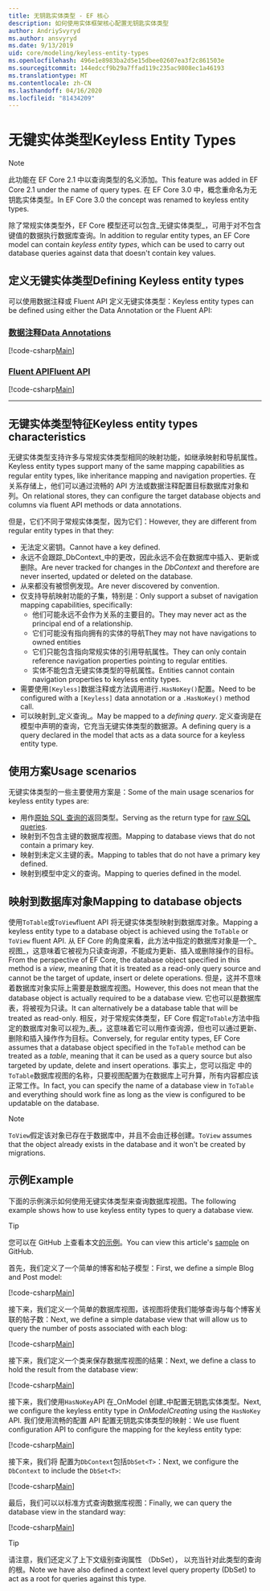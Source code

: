 ```yaml
---
title: 无钥匙实体类型 - EF 核心
description: 如何使用实体框架核心配置无钥匙实体类型
author: AndriySvyryd
ms.author: ansvyryd
ms.date: 9/13/2019
uid: core/modeling/keyless-entity-types
ms.openlocfilehash: 496e1e8983ba2d5e15dbee02607ea3f2c861503e
ms.sourcegitcommit: 144edccf9b29a7ffad119c235ac9808ec1a46193
ms.translationtype: MT
ms.contentlocale: zh-CN
ms.lasthandoff: 04/16/2020
ms.locfileid: "81434209"
---
```

# <a name="keyless-entity-types"></a><span data-ttu-id="c1d15-103">无键实体类型</span><span class="sxs-lookup"><span data-stu-id="c1d15-103">Keyless Entity Types</span></span>

> [!NOTE]
> <span data-ttu-id="c1d15-104">此功能在 EF Core 2.1 中以查询类型的名义添加。</span><span class="sxs-lookup"><span data-stu-id="c1d15-104">This feature was added in EF Core 2.1 under the name of query types.</span></span> <span data-ttu-id="c1d15-105">在 EF Core 3.0 中，概念重命名为无钥匙实体类型。</span><span class="sxs-lookup"><span data-stu-id="c1d15-105">In EF Core 3.0 the concept was renamed to keyless entity types.</span></span>

<span data-ttu-id="c1d15-106">除了常规实体类型外，EF Core 模型还可以包含_无键实体类型_，可用于对不包含键值的数据执行数据库查询。</span><span class="sxs-lookup"><span data-stu-id="c1d15-106">In addition to regular entity types, an EF Core model can contain _keyless entity types_, which can be used to carry out database queries against data that doesn't contain key values.</span></span>

## <a name="defining-keyless-entity-types"></a><span data-ttu-id="c1d15-107">定义无键实体类型</span><span class="sxs-lookup"><span data-stu-id="c1d15-107">Defining Keyless entity types</span></span>

<span data-ttu-id="c1d15-108">可以使用数据注释或 Fluent API 定义无键实体类型：</span><span class="sxs-lookup"><span data-stu-id="c1d15-108">Keyless entity types can be defined using either the Data Annotation or the Fluent API:</span></span>

### <a name="data-annotations"></a>[<span data-ttu-id="c1d15-109">数据注释</span><span class="sxs-lookup"><span data-stu-id="c1d15-109">Data Annotations</span></span>](#tab/data-annotations)

[!code-csharp[Main](../../../samples/core/Modeling/DataAnnotations/Keyless.cs?Name=Keyless&highlight=1)]

### <a name="fluent-api"></a>[<span data-ttu-id="c1d15-110">Fluent API</span><span class="sxs-lookup"><span data-stu-id="c1d15-110">Fluent API</span></span>](#tab/fluent-api)

[!code-csharp[Main](../../../samples/core/Modeling/FluentAPI/Keyless.cs?Name=Keyless&highlight=4)]

***

## <a name="keyless-entity-types-characteristics"></a><span data-ttu-id="c1d15-111">无键实体类型特征</span><span class="sxs-lookup"><span data-stu-id="c1d15-111">Keyless entity types characteristics</span></span>

<span data-ttu-id="c1d15-112">无键实体类型支持许多与常规实体类型相同的映射功能，如继承映射和导航属性。</span><span class="sxs-lookup"><span data-stu-id="c1d15-112">Keyless entity types support many of the same mapping capabilities as regular entity types, like inheritance mapping and navigation properties.</span></span> <span data-ttu-id="c1d15-113">在关系存储上，他们可以通过流畅的 API 方法或数据注释配置目标数据库对象和列。</span><span class="sxs-lookup"><span data-stu-id="c1d15-113">On relational stores, they can configure the target database objects and columns via fluent API methods or data annotations.</span></span>

<span data-ttu-id="c1d15-114">但是，它们不同于常规实体类型，因为它们：</span><span class="sxs-lookup"><span data-stu-id="c1d15-114">However, they are different from regular entity types in that they:</span></span>

- <span data-ttu-id="c1d15-115">无法定义密钥。</span><span class="sxs-lookup"><span data-stu-id="c1d15-115">Cannot have a key defined.</span></span>
- <span data-ttu-id="c1d15-116">永远不会跟踪_DbContext_中的更改，因此永远不会在数据库中插入、更新或删除。</span><span class="sxs-lookup"><span data-stu-id="c1d15-116">Are never tracked for changes in the _DbContext_ and therefore are never inserted, updated or deleted on the database.</span></span>
- <span data-ttu-id="c1d15-117">从来都没有被惯例发现。</span><span class="sxs-lookup"><span data-stu-id="c1d15-117">Are never discovered by convention.</span></span>
- <span data-ttu-id="c1d15-118">仅支持导航映射功能的子集，特别是：</span><span class="sxs-lookup"><span data-stu-id="c1d15-118">Only support a subset of navigation mapping capabilities, specifically:</span></span>
  - <span data-ttu-id="c1d15-119">他们可能永远不会作为关系的主要目的。</span><span class="sxs-lookup"><span data-stu-id="c1d15-119">They may never act as the principal end of a relationship.</span></span>
  - <span data-ttu-id="c1d15-120">它们可能没有指向拥有的实体的导航</span><span class="sxs-lookup"><span data-stu-id="c1d15-120">They may not have navigations to owned entities</span></span>
  - <span data-ttu-id="c1d15-121">它们只能包含指向常规实体的引用导航属性。</span><span class="sxs-lookup"><span data-stu-id="c1d15-121">They can only contain reference navigation properties pointing to regular entities.</span></span>
  - <span data-ttu-id="c1d15-122">实体不能包含无键实体类型的导航属性。</span><span class="sxs-lookup"><span data-stu-id="c1d15-122">Entities cannot contain navigation properties to keyless entity types.</span></span>
- <span data-ttu-id="c1d15-123">需要使用`[Keyless]`数据注释或方法调用进行`.HasNoKey()`配置。</span><span class="sxs-lookup"><span data-stu-id="c1d15-123">Need to be configured with a `[Keyless]` data annotation or a `.HasNoKey()` method call.</span></span>
- <span data-ttu-id="c1d15-124">可以映射到_定义查询_。</span><span class="sxs-lookup"><span data-stu-id="c1d15-124">May be mapped to a _defining query_.</span></span> <span data-ttu-id="c1d15-125">定义查询是在模型中声明的查询，它充当无键实体类型的数据源。</span><span class="sxs-lookup"><span data-stu-id="c1d15-125">A defining query is a query declared in the model that acts as a data source for a keyless entity type.</span></span>

## <a name="usage-scenarios"></a><span data-ttu-id="c1d15-126">使用方案</span><span class="sxs-lookup"><span data-stu-id="c1d15-126">Usage scenarios</span></span>

<span data-ttu-id="c1d15-127">无键实体类型的一些主要使用方案是：</span><span class="sxs-lookup"><span data-stu-id="c1d15-127">Some of the main usage scenarios for keyless entity types are:</span></span>

- <span data-ttu-id="c1d15-128">用作[原始 SQL 查询的](xref:core/querying/raw-sql)返回类型。</span><span class="sxs-lookup"><span data-stu-id="c1d15-128">Serving as the return type for [raw SQL queries](xref:core/querying/raw-sql).</span></span>
- <span data-ttu-id="c1d15-129">映射到不包含主键的数据库视图。</span><span class="sxs-lookup"><span data-stu-id="c1d15-129">Mapping to database views that do not contain a primary key.</span></span>
- <span data-ttu-id="c1d15-130">映射到未定义主键的表。</span><span class="sxs-lookup"><span data-stu-id="c1d15-130">Mapping to tables that do not have a primary key defined.</span></span>
- <span data-ttu-id="c1d15-131">映射到模型中定义的查询。</span><span class="sxs-lookup"><span data-stu-id="c1d15-131">Mapping to queries defined in the model.</span></span>

## <a name="mapping-to-database-objects"></a><span data-ttu-id="c1d15-132">映射到数据库对象</span><span class="sxs-lookup"><span data-stu-id="c1d15-132">Mapping to database objects</span></span>

<span data-ttu-id="c1d15-133">使用`ToTable`或`ToView`fluent API 将无键实体类型映射到数据库对象。</span><span class="sxs-lookup"><span data-stu-id="c1d15-133">Mapping a keyless entity type to a database object is achieved using the `ToTable` or `ToView` fluent API.</span></span> <span data-ttu-id="c1d15-134">从 EF Core 的角度来看，此方法中指定的数据库对象是一个_视图_，这意味着它被视为只读查询源，不能成为更新、插入或删除操作的目标。</span><span class="sxs-lookup"><span data-stu-id="c1d15-134">From the perspective of EF Core, the database object specified in this method is a _view_, meaning that it is treated as a read-only query source and cannot be the target of update, insert or delete operations.</span></span> <span data-ttu-id="c1d15-135">但是，这并不意味着数据库对象实际上需要是数据库视图。</span><span class="sxs-lookup"><span data-stu-id="c1d15-135">However, this does not mean that the database object is actually required to be a database view.</span></span> <span data-ttu-id="c1d15-136">它也可以是数据库表，将被视为只读。</span><span class="sxs-lookup"><span data-stu-id="c1d15-136">It can alternatively be a database table that will be treated as read-only.</span></span> <span data-ttu-id="c1d15-137">相反，对于常规实体类型，EF Core 假定`ToTable`方法中指定的数据库对象可以视为_表_，这意味着它可以用作查询源，但也可以通过更新、删除和插入操作作为目标。</span><span class="sxs-lookup"><span data-stu-id="c1d15-137">Conversely, for regular entity types, EF Core assumes that a database object specified in the `ToTable` method can be treated as a _table_, meaning that it can be used as a query source but also targeted by update, delete and insert operations.</span></span> <span data-ttu-id="c1d15-138">事实上，您可以指定 中的`ToTable`数据库视图的名称，只要视图配置为在数据库上可升算，所有内容都应该正常工作。</span><span class="sxs-lookup"><span data-stu-id="c1d15-138">In fact, you can specify the name of a database view in `ToTable` and everything should work fine as long as the view is configured to be updatable on the database.</span></span>

> [!NOTE]
> <span data-ttu-id="c1d15-139">`ToView`假定该对象已存在于数据库中，并且不会由迁移创建。</span><span class="sxs-lookup"><span data-stu-id="c1d15-139">`ToView` assumes that the object already exists in the database and it won't be created by migrations.</span></span>

## <a name="example"></a><span data-ttu-id="c1d15-140">示例</span><span class="sxs-lookup"><span data-stu-id="c1d15-140">Example</span></span>

<span data-ttu-id="c1d15-141">下面的示例演示如何使用无键实体类型来查询数据库视图。</span><span class="sxs-lookup"><span data-stu-id="c1d15-141">The following example shows how to use keyless entity types to query a database view.</span></span>

> [!TIP]
> <span data-ttu-id="c1d15-142">您可以在 GitHub 上查看本文[的示例](https://github.com/dotnet/EntityFramework.Docs/tree/master/samples/core/KeylessEntityTypes)。</span><span class="sxs-lookup"><span data-stu-id="c1d15-142">You can view this article's [sample](https://github.com/dotnet/EntityFramework.Docs/tree/master/samples/core/KeylessEntityTypes) on GitHub.</span></span>

<span data-ttu-id="c1d15-143">首先，我们定义了一个简单的博客和帖子模型：</span><span class="sxs-lookup"><span data-stu-id="c1d15-143">First, we define a simple Blog and Post model:</span></span>

[!code-csharp[Main](../../../samples/core/KeylessEntityTypes/Program.cs#Entities)]

<span data-ttu-id="c1d15-144">接下来，我们定义一个简单的数据库视图，该视图将使我们能够查询与每个博客关联的帖子数：</span><span class="sxs-lookup"><span data-stu-id="c1d15-144">Next, we define a simple database view that will allow us to query the number of posts associated with each blog:</span></span>

[!code-csharp[Main](../../../samples/core/KeylessEntityTypes/Program.cs#View)]

<span data-ttu-id="c1d15-145">接下来，我们定义一个类来保存数据库视图的结果：</span><span class="sxs-lookup"><span data-stu-id="c1d15-145">Next, we define a class to hold the result from the database view:</span></span>

[!code-csharp[Main](../../../samples/core/KeylessEntityTypes/Program.cs#KeylessEntityType)]

<span data-ttu-id="c1d15-146">接下来，我们使用`HasNoKey`API 在_OnModel 创建_中配置无钥匙实体类型。</span><span class="sxs-lookup"><span data-stu-id="c1d15-146">Next, we configure the keyless entity type in _OnModelCreating_ using the `HasNoKey` API.</span></span>
<span data-ttu-id="c1d15-147">我们使用流畅的配置 API 配置无钥匙实体类型的映射：</span><span class="sxs-lookup"><span data-stu-id="c1d15-147">We use fluent configuration API to configure the mapping for the keyless entity type:</span></span>

[!code-csharp[Main](../../../samples/core/KeylessEntityTypes/Program.cs#Configuration)]

<span data-ttu-id="c1d15-148">接下来，我们将 配置为`DbContext`包括`DbSet<T>`：</span><span class="sxs-lookup"><span data-stu-id="c1d15-148">Next, we configure the `DbContext` to include the `DbSet<T>`:</span></span>

[!code-csharp[Main](../../../samples/core/KeylessEntityTypes/Program.cs#DbSet)]

<span data-ttu-id="c1d15-149">最后，我们可以以标准方式查询数据库视图：</span><span class="sxs-lookup"><span data-stu-id="c1d15-149">Finally, we can query the database view in the standard way:</span></span>

[!code-csharp[Main](../../../samples/core/KeylessEntityTypes/Program.cs#Query)]

> [!TIP]
> <span data-ttu-id="c1d15-150">请注意，我们还定义了上下文级别查询属性 （DbSet）， 以充当针对此类型的查询的根。</span><span class="sxs-lookup"><span data-stu-id="c1d15-150">Note we have also defined a context level query property (DbSet) to act as a root for queries against this type.</span></span>
